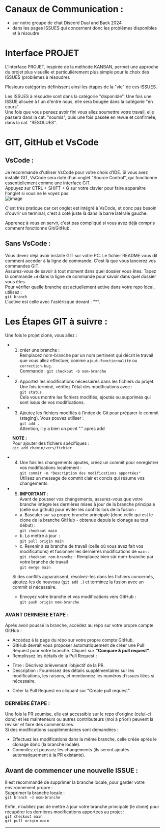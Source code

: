 # Canaux de Communication :   
- sur notre groupe de chat Discord Dual and Back 2024  
- dans les pages ISSUES qui concernent donc les problèmes disponibles et à résoudre  

# Interface PROJET  
L'interface PROJET, inspirée de la méthode KANBAN, permet une approche du projet plus visuelle et particulièrement plus simple pour le choix des ISSUES (problèmes à résoudre).  

Plusieurs catégories définissent ainsi les étapes de la "vie" de ces ISSUES.  

Les ISSUES à résoudre sont dans la catégorie "disponible". Une fois une ISSUE allouée à l'un d'entre nous, elle sera bougée dans la catégorie "en cours".  
Une fois que vous pensez avoir fini vous allez soumettre votre travail, elle passera dans la cat. "soumis", puis une fois passée en revue et confirmée, dans la cat. "RÉSOLUES".  

# GIT, GitHub et VsCode
## VsCode :
Je recommande d'utiliser VsCode pour votre choix d'IDE. Si vous avez installé GIT, VsCode sera doté d'un onglet "Source Control", qui fonctionne essentiellement comme une interface GIT.  
Appuyez sur CTRL + SHIFT + G sur votre clavier pour faire apparaître l'onglet si vous ne le voyez pas.  
![image](https://github.com/user-attachments/assets/e6d491d9-406d-49be-bc2e-8a0665bd881e)


C'est très pratique car cet onglet est intégré à VsCode, et donc pas besoin d'ouvrir un terminal, c'est à coté juste là dans la barre latérale gauche.  

Apprenez à vous en servir, c'est pas compliqué si vous avez déjà compris comment fonctionne Git/GitHub. 

## Sans VsCode :
Vous devez déjà avoir installé GIT sur votre PC. Le fichier README vous dit comment accéder à la ligne de commande. C'est là que vous lancerez vos commandes GIT.  
Assurez-vous de savoir à tout moment dans quel dossier vous êtes. Tapez la commande `cd` dans la ligne de commande pour savoir dans quel dossier vous êtes.  
Pour vérifier quelle branche est actuellement active dans votre repo local, utilisez :  
`git branch`  
L'active est celle avec l'astérisque devant : "*". 


# Les Étapes GIT à suivre :
Une fois le projet cloné, vous allez :

- 1. créer une branche :  
  Remplacez nom-branche par un nom pertinent qui décrit le travail que vous allez effectuer, comme `ajout-fonctionnalité` ou `correction-bug`.  
  Commande :
  `git checkout -b nom-branche`

- 2. Apportez les modifications nécessaires dans les fichiers du projet. Une fois terminé, vérifiez l'état des modifications avec :  
  `git status`  
  Cela vous montre les fichiers modifiés, ajoutés ou supprimés qui sont issus de vos modifications.

- 3. Ajoutez les fichiers modifiés à l'index de Git pour préparer le commit (staging). Vous pouvez utiliser :  
  `git add .`  
  Attention, il y a bien un point "." après add

  **NOTE :**  
  Pour ajouter des fichiers spécifiques :  
  `git add chemin/vers/fichier`
  
- 4. Une fois les changements ajoutés, créez un commit pour enregistrer vos modifications localement :  
  `git commit -m "Description des modifications apportées"`  
  Utilisez un message de commit clair et concis qui résume vos changements.

- 5. **IMPORTANT** :  
  Avant de pousser vos changements, assurez-vous que votre branche intègre les dernières mises à jour de la branche principale (celle sur github) pour éviter les conflits lors de la fusion :  

    *  a. Basculer sur sa propre branche principale (donc celle qui est le clone de la branche GitHub - obtenue depuis le clonage au tout début) :  
      `git checkout main`  
    *  b. La mettre à jour   :  
      `git pull origin main`  
    *  c. Revenir à sa branche de travail (celle où vous avez fait vos modifications) et fusionner les dernières modifications de `main` :  
      `git checkout nom-branche` - Remplacez bien sûr nom-branche par votre branche de travail  
      `git merge main`
  
  Si des conflits apparaissent, résolvez-les dans les fichiers concernés, ajoutez-les de nouveau (`git add .`) et terminez la fusion avec un commit si nécessaire.  
  - Envoyez votre branche et vos modifications vers GitHub :  
    `git push origin nom-branche`  

### AVANT DERNIERE ETAPE :  
Après avoir poussé la branche, accédez au répo sur votre propre compte GitHub :  

- Accédez à la page du répo sur votre propre compte GitHub.
- GitHub devrait vous proposer automatiquement de créer une Pull Request pour votre branche. Cliquez sur **"Compare & pull request"**.
- Remplissez les détails de la Pull Request :  
*  Titre : Décrivez brièvement l’objectif de la PR.
*  Description : Fournissez des détails supplémentaires sur les modifications, les raisons, et mentionnez les numéros d’issues liées si nécessaire.  
- Créer la Pull Request en cliquant sur "Create pull request".

### DERNIÈRE ÉTAPE :
Une fois la PR soumise, elle est accessible sur le repo d'origine (celui-ci donc) et les mainteneurs ou autres contributeurs (moi à priori) peuvent la réviser et faire des commentaires.  
Si des modifications supplémentaires sont demandées :  
- Effectuez les modifications dans la même branche, celle créée après le clonage donc (la branche locale).  
- Commitez et poussez les changements (ils seront ajoutés automatiquement à la PR existante).  

## Avant de commencer une nouvelle ISSUE :
Il est recommandé de supprimer la branche locale, pour garder votre environnement propre :   
Supprimer la branche locale :  
`git branch -d nom-branche`

Enfin, n’oubliez pas de mettre à jour votre branche principale (le clone) pour récupérer les dernières modifications apportées au projet :  
`git checkout main`  
`git pull origin main`  

---








